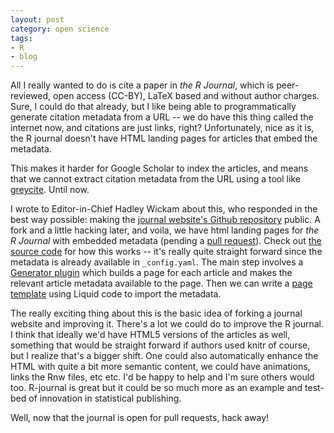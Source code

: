 ```yaml
---
layout: post
category: open science
tags:
- R
- blog
---
```




All I really wanted to do is cite a paper in _the R Journal_, which is peer-reviewed, open access (CC-BY), LaTeX based and without author charges.  Sure, I could do that already, but I like being able to programmatically generate citation metadata from a URL -- we do have this thing called the internet now, and citations are just links, right?  Unfortunately, nice as it is, the R journal doesn't have HTML landing pages for articles that embed the metadata.  

This makes it harder for Google Scholar to index the articles, and means that we cannot extract citation metadata from the URL using a tool like [greycite][].  Until now.  

I wrote to Editor-in-Chief Hadley Wickam about this, who responded in the best way possible: making the [journal website's Github repository](ihttps://github.com/rjournal/rjournal.github.io) public.  A fork and a little hacking later, and voila, we have html landing pages for _the R Journal_ with embedded metadata (pending a [pull request](https://github.com/rjournal/rjournal.github.io/pull/1)).  Check out [the source code](https://github.com/cboettig/rjournal.github.io/commit/e70e84e6e53e6c04ec9864af162d7ba58439d4d5) for how this works -- it's really quite straight forward since the metadata is already available in `_config.yaml`.  The main step involves a [Generator plugin](https://github.com/cboettig/rjournal.github.io/blob/e70e84e6e53e6c04ec9864af162d7ba58439d4d5/_plugins/article_html_pages.rb) which builds a page for each article and makes the relevant article metadata available to the page.  Then we can write a [page template](https://github.com/cboettig/rjournal.github.io/blob/e70e84e6e53e6c04ec9864af162d7ba58439d4d5/_layouts/article.html) using Liquid code to import the metadata.  

The really exciting thing about this is the basic idea of forking a journal website and improving it.  There's a lot we could do to improve the R journal.  I think that ideally we'd have HTML5 versions of the articles as well, something that would be straight forward if authors used knitr of course, but I realize that's a bigger shift.  One could also automatically enhance the HTML with quite a bit more semantic content, we could have animations, links the Rnw files, etc etc.  I'd be happy to help and I'm sure others would too.  R-journal is great but it could be so much more as an example and test-bed of innovation in statistical publishing.

Well, now that the journal is open for pull requests, hack away!

[greycite]: http://greycite.knowledgeblog.org
